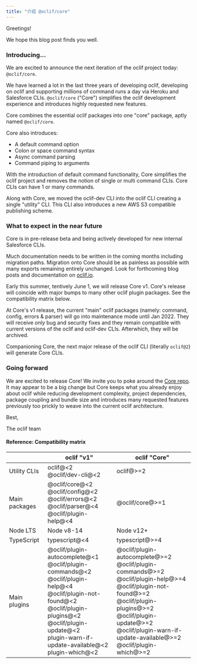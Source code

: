 ```yaml
---
title: "介绍 @oclif/core"
---
```

Greetings!

We hope this blog post finds you well.

### Introducing...

We are excited to announce the next iteration of the oclif project today: `@oclif/core`.

We have learned a lot in the last three years of developing oclif, developing on oclif and supporting millions of command runs a day via Heroku and Salesforce CLIs.
`@oclif/core` ("Core") simplifies the oclif development experience and introduces highly requested new features.

Core combines the essential oclif packages into one "core" package, aptly named `@oclif/core`.

Core also introduces:
- A default command option
- Colon or space command syntax
- Async command parsing
- Command piping to arguments

With the introduction of default command functionality, Core simplifies the oclif project and removes the notion of single or multi command CLIs. Core CLIs can have 1 or many commands.

Along with Core, we moved the oclif-dev CLI into the oclif CLI creating a single "utility" CLI. This CLI also introduces a new AWS S3 compatible publishing scheme.

### What to expect in the near future

Core is in pre-release beta and being actively developed for new internal Salesforce CLIs.

Much documentation needs to be written in the coming months including migration paths. Migration onto Core should be as painless as possible with many exports remaining entirely unchanged. Look for forthcoming blog posts and documentation on [oclif.io](https://oclif.io).

Early this summer, tentively June 1, we will release Core v1. Core's release will coincide with major bumps to many other oclif plugin packages. See the compatibility matrix below.

At Core's v1 release, the current "main" oclif packages (namely: command, config, errors & parser) will go into maintenance mode until Jan 2022. They will receive _only_ bug and security fixes and they remain compatible with current versions of the oclif and oclif-dev CLIs. Afterwhich, they will be archived.

Companioning Core, the next major release of the oclif CLI (literally `oclif@2`) will generate Core CLIs.

### Going forward

We are excited to release Core! We invite you to poke around the [Core repo](https://github.com/oclif/core). It may appear to be a big change but Core keeps what you already enjoy about oclif while reducing development complexity, project dependencies, package coupling and bundle size and introduces many requested features previously too prickly to weave into the current oclif architecture.

Best,

The oclif team

#### Reference: Compatibility matrix

| | oclif "v1" | oclif "Core" |
| - | - | -|
| Utility CLIs | oclif@\<2<br/>@oclif/dev-cli@\<2 | oclif@>=2
| Main packages | @oclif/core@\<2<br/>@oclif/config@\<2<br/>@oclif/errors@\<2<br/>@oclif/parser@\<4<br/>@oclif/plugin-help@\<4<br/> | @oclif/core@>=1
| Node LTS | Node v8-14 | Node v12+ |
| TypeScript | typescript@\<4 | typescript@>=4 |
| Main plugins | @oclif/plugin-autocomplete@\<1<br/>@oclif/plugin-commands@\<2<br/>@oclif/plugin-help@\<4<br/>@oclif/plugin-not-found@\<2<br/>@oclif/plugin-plugins@\<2<br/>@oclif/plugin-update@\<2<br/>plugin-warn-if-update-available@\<2<br/>plugin-which@\<2<br/> | @oclif/plugin-autocomplete@>=2<br/>@oclif/plugin-commands@>=2<br/>@oclif/plugin-help@>=4<br/>@oclif/plugin-not-found@>=2<br/>@oclif/plugin-plugins@>=2<br/>@oclif/plugin-update@>=2<br/>@oclif/plugin-warn-if-update-available@>=2<br/>@oclif/plugin-which@>=2<br/> |
